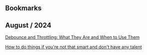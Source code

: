 ## Bookmarks

## August / 2024

[Debounce and Throttling: What They Are and When to Use Them](https://medium.com/@bs903944/debounce-and-throttling-what-they-are-and-when-to-use-them-eadd272fe0be)

[How to do things if you're not that smart and don't have any talent](https://adaobi.substack.com/p/how-to-do-things-if-youre-not-that)
